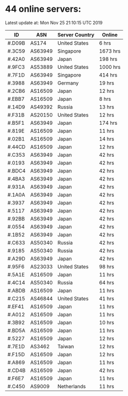 # 44 online servers:

Latest update at: Mon Nov 25 21:10:15 UTC 2019

| ID | ASN | Server Country | Online |
| -- | --- | -------------- | ------ |
| #.D09B | AS174 | United States | 6 hrs |
| #.3C59 | AS63949 | Singapore | 1673 hrs |
| #.42A0 | AS63949 | Japan | 198 hrs |
| #.9FC3 | AS53889 | United States | 1000 hrs |
| #.7F1D | AS63949 | Singapore | 414 hrs |
| #.3988 | AS63949 | Germany | 19 hrs |
| #.2CB6 | AS16509 | Japan | 12 hrs |
| #.EBB7 | AS16509 | Japan | 8 hrs |
| #.14D9 | AS49392 | Russia | 13 hrs |
| #.F31B | AS20150 | United States | 12 hrs |
| #.B5F1 | AS63949 | Japan | 174 hrs |
| #.819E | AS16509 | Japan | 11 hrs |
| #.02B1 | AS16509 | Japan | 14 hrs |
| #.44CD | AS16509 | Japan | 12 hrs |
| #.C353 | AS63949 | Japan | 42 hrs |
| #.0193 | AS63949 | Japan | 42 hrs |
| #.BDC4 | AS63949 | Japan | 42 hrs |
| #.4BA3 | AS63949 | Japan | 42 hrs |
| #.931A | AS63949 | Japan | 42 hrs |
| #.1A0A | AS63949 | Japan | 42 hrs |
| #.3937 | AS63949 | Japan | 42 hrs |
| #.5117 | AS63949 | Japan | 42 hrs |
| #.92BB | AS63949 | Japan | 42 hrs |
| #.0554 | AS63949 | Japan | 42 hrs |
| #.1B52 | AS63949 | Japan | 42 hrs |
| #.C633 | AS50340 | Russia | 42 hrs |
| #.9185 | AS50340 | Russia | 42 hrs |
| #.A29D | AS63949 | Japan | 42 hrs |
| #.95F6 | AS23033 | United States | 98 hrs |
| #.5A1E | AS16509 | Japan | 11 hrs |
| #.4C14 | AS50340 | Russia | 64 hrs |
| #.ABDB | AS16509 | Japan | 11 hrs |
| #.C215 | AS46844 | United States | 41 hrs |
| #.EF41 | AS16509 | Japan | 11 hrs |
| #.A012 | AS16509 | Japan | 11 hrs |
| #.3B92 | AS16509 | Japan | 10 hrs |
| #.BD5A | AS16509 | Japan | 11 hrs |
| #.5227 | AS16509 | Japan | 12 hrs |
| #.7E1D | AS3462 | Taiwan | 12 hrs |
| #.F15D | AS16509 | Japan | 12 hrs |
| #.A869 | AS16509 | Japan | 11 hrs |
| #.CD4B | AS16509 | Japan | 42 hrs |
| #.F6E7 | AS16509 | Japan | 11 hrs |
| #.C450 | AS9009 | Netherlands | 11 hrs |

